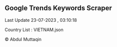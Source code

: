 

## Google Trends Keywords Scraper 
 
Last Update 23-07-2023 , 03:10:18

Country List :
VIETNAM.json



© Abdul Muttaqin 

